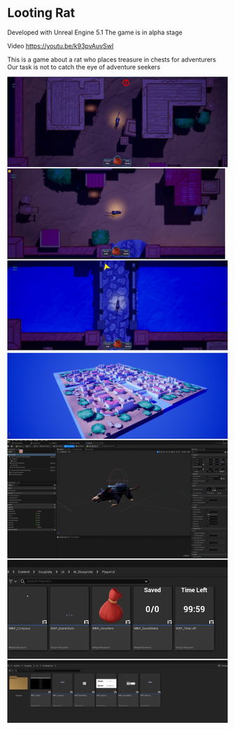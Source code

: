 # Looting Rat

Developed with Unreal Engine 5.1
The game is in alpha stage

Video https://youtu.be/k93pvAuvSwI

This is a game about a rat who places treasure in chests for adventurers
Our task is not to catch the eye of adventure seekers

![Иллюстрация к проекту](https://github.com/Kasteas2001/LootingRat/raw/Dev/ImageForREADME/1.png)
![Иллюстрация к проекту](https://github.com/Kasteas2001/LootingRat/raw/Dev/ImageForREADME/2.png)
![Иллюстрация к проекту](https://github.com/Kasteas2001/LootingRat/raw/Dev/ImageForREADME/3.png)
![Иллюстрация к проекту](https://github.com/Kasteas2001/LootingRat/raw/Dev/ImageForREADME/4.png)
![Иллюстрация к проекту](https://github.com/Kasteas2001/LootingRat/raw/Dev/ImageForREADME/5.png)
![Иллюстрация к проекту](https://github.com/Kasteas2001/LootingRat/raw/Dev/ImageForREADME/6.png)
![Иллюстрация к проекту](https://github.com/Kasteas2001/LootingRat/raw/Dev/ImageForREADME/7.png)